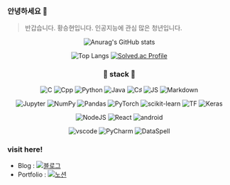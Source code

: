 ### 안녕하세요 👋

> 반갑습니다. 황승현입니다. 인공지능에 관심 많은 청년입니다.
<!--
**SH22Hwang/SH22Hwang** is a ✨ _special_ ✨ repository because its `README.md` (this file) appears on your GitHub profile.

Here are some ideas to get you started:

- 🔭 I’m currently working on ...
- 🌱 I’m currently learning ...
- 👯 I’m looking to collaborate on ...
- 🤔 I’m looking for help with ...
- 💬 Ask me about ...
- 📫 How to reach me: ...
- 😄 Pronouns: ...
- ⚡ Fun fact: ...

- 뱃지 : https://simpleicons.org/
-->
<div align=center>
  
  ![Anurag's GitHub stats](https://github-readme-stats.vercel.app/api?username=SH22Hwang&show_icons=true&theme=tokyonight)
  
  ![Top Langs](https://github-readme-stats.vercel.app/api/top-langs/?username=SH22Hwang&layout=compact&theme=tokyonight)
  [![Solved.ac Profile](http://mazassumnida.wtf/api/v2/generate_badge?boj=ghkd3531)](https://solved.ac/ghkd3531/)
  
  ### 🌱 stack 🌱

  ![C](https://img.shields.io/badge/C-A8B9CC?style=flat-square&logo=C&logoColor=white)
  ![Cpp](https://img.shields.io/badge/C++-00599C?style=flat-square&logo=cplusplus&logoColor=white)
  ![Python](https://img.shields.io/badge/Python-3776AB?style=flat-square&logo=Python&logoColor=white)
  ![Java](https://img.shields.io/badge/Java-ED8B00?style=flat-square&logo=java&logoColor=white)
  ![C♯](https://img.shields.io/badge/C♯-512BD4?style=flat-square&logo=csharp&logoColor=white)
  ![JS](https://img.shields.io/badge/JavaScript-F7DF1E?style=flat-square&logo=javascript&logoColor=white)
  ![Markdown](https://img.shields.io/badge/Markdown-000000?style=flat-square&logo=markdown&logoColor=white)

  ![Jupyter](https://img.shields.io/badge/Jupyter-F37626?style=flat-square&logo=jupyter&logoColor=white)
  ![NumPy](https://img.shields.io/badge/NumPy-013243?style=flat-square&logo=numpy&logoColor=white)
  ![Pandas](https://img.shields.io/badge/pandas-150458?style=flat-square&logo=pandas&logoColor=white)
  ![PyTorch](https://img.shields.io/badge/PyTorch-EE4C2C?style=flat-square&logo=PyTorch&logoColor=white)
  ![scikit-learn](https://img.shields.io/badge/scikitlearn-F7931E?style=flat-square&logo=scikitlearn&logoColor=white)
  ![TF](https://img.shields.io/badge/TensorFlow-FF6F00?style=flat-square&logo=tensorflow&logoColor=white)
  ![Keras](https://img.shields.io/badge/Keras-D00000?style=flat-square&logo=keras&logoColor=white)
    
  ![NodeJS](https://img.shields.io/badge/Node.js-339933?style=flat-square&logo=nodedotjs&logoColor=white)
  ![React](https://img.shields.io/badge/React-61DAFB?style=flat-square&logo=react&logoColor=white)
  ![android](https://img.shields.io/badge/Android-3DDC84?style=flat-square&logo=android&logoColor=white)
    
  ![vscode](https://img.shields.io/badge/VSCode-007ACC?style=flat-square&logo=visualstudiocode&logoColor=white)
  ![PyCharm](https://img.shields.io/badge/PyCharm-000000?style=flat-square&logo=pycharm&logoColor=white)
  ![DataSpell](https://img.shields.io/badge/DataSpell-000000?style=flat-square&logo=dataspell&logoColor=white)

</div>

### visit here!

- Blog : [![블로그](https://img.shields.io/badge/Tistory-000000?style=flat-square&logo=tistory&logoColor=white)](https://baemsul.tistory.com)
- Portfolio : [![노션](https://img.shields.io/badge/Notion-000000?style=flat-square&logo=notion&logoColor=white)](https://sh22h.notion.site/eb52a90acbe447ba86c88ced139b5318)

